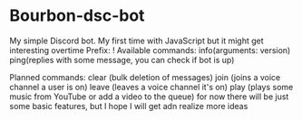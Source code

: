 # Bourbon-dsc-bot
My simple Discord bot. My first time with JavaScript but it might get interesting overtime
Prefix: ! 
Available commands:
info(arguments: version)
ping(replies with some message, you can check if bot is up)

Planned commands:
clear (bulk deletion of messages)
join (joins a voice channel a user is on)
leave (leaves a voice channel it's on)
play (plays some music from YouTube or add a video to the queue)
for now there will be just some basic features, but I hope I will get adn realize more ideas

